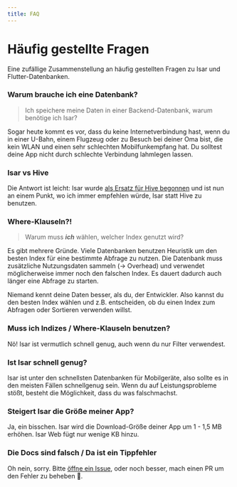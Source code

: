 ```yaml
---
title: FAQ
---
```


# Häufig gestellte Fragen

Eine zufällige Zusammenstellung an häufig gestellten Fragen zu Isar und Flutter-Datenbanken.

### Warum brauche ich eine Datenbank?

> Ich speichere meine Daten in einer Backend-Datenbank, warum benötige ich Isar?

Sogar heute kommt es vor, dass du keine Internetverbindung hast, wenn du in einer U-Bahn, einem Flugzeug oder zu Besuch bei deiner Oma bist, die kein WLAN und einen sehr schlechten Mobilfunkempfang hat. Du solltest deine App nicht durch schlechte Verbindung lahmlegen lassen.

### Isar vs Hive

Die Antwort ist leicht: Isar wurde [als Ersatz für Hive begonnen](https://github.com/hivedb/hive/issues/246) und ist nun an einem Punkt, wo ich immer empfehlen würde, Isar statt Hive zu benutzen.

### Where-Klauseln?!

> Warum muss **_ich_** wählen, welcher Index genutzt wird?

Es gibt mehrere Gründe. Viele Datenbanken benutzen Heuristik um den besten Index für eine bestimmte Abfrage zu nutzen. Die Datenbank muss zusätzliche Nutzungsdaten sammeln (-> Overhead) und verwendet möglicherweise immer noch den falschen Index. Es dauert dadurch auch länger eine Abfrage zu starten.

Niemand kennt deine Daten besser, als du, der Entwickler. Also kannst du den besten Index wählen und z.B. entscheiden, ob du einen Index zum Abfragen oder Sortieren verwenden willst.

### Muss ich Indizes / Where-Klauseln benutzen?

Nö! Isar ist vermutlich schnell genug, auch wenn du nur Filter verwendest.

### Ist Isar schnell genug?

Isar ist unter den schnellsten Datenbanken für Mobilgeräte, also sollte es in den meisten Fällen schnellgenug sein. Wenn du auf Leistungsprobleme stößt, besteht die Möglichkeit, dass du was falschmachst.

### Steigert Isar die Größe meiner App?

Ja, ein bisschen. Isar wird die Download-Größe deiner App um 1 - 1,5 MB erhöhen. Isar Web fügt nur wenige KB hinzu.

### Die Docs sind falsch / Da ist ein Tippfehler

Oh nein, sorry. Bitte [öffne ein Issue](https://github.com/isar-community/isar/issues/new/choose), oder noch besser, mach einen PR um den Fehler zu beheben 💪.
